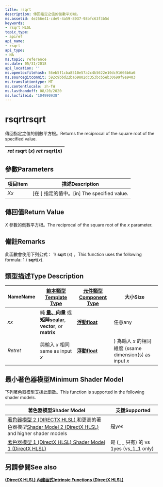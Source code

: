 ```yaml
---
title: rsqrt
description: 傳回指定之值的倒數平方根。
ms.assetid: 4e266e41-cde9-4a59-8937-98bfc63f3b5d
keywords:
- rsqrt HLSL
topic_type:
- apiref
api_name:
- rsqrt
api_type:
- NA
ms.topic: reference
ms.date: 05/31/2018
api_location: ''
ms.openlocfilehash: 56eb5f1cba8510e57a2c4b5622e10dc91666b6a6
ms.sourcegitcommit: 592c9bbd22ba69802dc353bcb5eb30699f9e9403
ms.translationtype: MT
ms.contentlocale: zh-TW
ms.lasthandoff: 08/20/2020
ms.locfileid: "104990938"
---
```

# <a name="rsqrt"></a><span data-ttu-id="d47ab-104">rsqrt</span><span class="sxs-lookup"><span data-stu-id="d47ab-104">rsqrt</span></span>

<span data-ttu-id="d47ab-105">傳回指定之值的倒數平方根。</span><span class="sxs-lookup"><span data-stu-id="d47ab-105">Returns the reciprocal of the square root of the specified value.</span></span>



| <span data-ttu-id="d47ab-106">*ret* rsqrt (*x*) </span><span class="sxs-lookup"><span data-stu-id="d47ab-106">*ret* rsqrt(*x*)</span></span> |
|------------------|



 

## <a name="parameters"></a><span data-ttu-id="d47ab-107">參數</span><span class="sxs-lookup"><span data-stu-id="d47ab-107">Parameters</span></span>



| <span data-ttu-id="d47ab-108">項目</span><span class="sxs-lookup"><span data-stu-id="d47ab-108">Item</span></span>                                                   | <span data-ttu-id="d47ab-109">描述</span><span class="sxs-lookup"><span data-stu-id="d47ab-109">Description</span></span>                            |
|--------------------------------------------------------|----------------------------------------|
| <span data-ttu-id="d47ab-110"><span id="x"></span><span id="X"></span>*X*</span><span class="sxs-lookup"><span data-stu-id="d47ab-110"><span id="x"></span><span id="X"></span>*x*</span></span><br/> | <span data-ttu-id="d47ab-111">\[在 \] 指定的值中。</span><span class="sxs-lookup"><span data-stu-id="d47ab-111">\[in\] The specified value.</span></span><br/> |



 

## <a name="return-value"></a><span data-ttu-id="d47ab-112">傳回值</span><span class="sxs-lookup"><span data-stu-id="d47ab-112">Return Value</span></span>

<span data-ttu-id="d47ab-113">*X* 參數的倒數平方根。</span><span class="sxs-lookup"><span data-stu-id="d47ab-113">The reciprocal of the square root of the *x* parameter.</span></span>

## <a name="remarks"></a><span data-ttu-id="d47ab-114">備註</span><span class="sxs-lookup"><span data-stu-id="d47ab-114">Remarks</span></span>

<span data-ttu-id="d47ab-115">此函數會使用下列公式： 1/ **sqrt** (*x*) 。</span><span class="sxs-lookup"><span data-stu-id="d47ab-115">This function uses the following formula: 1 / **sqrt**(*x*).</span></span>

## <a name="type-description"></a><span data-ttu-id="d47ab-116">類型描述</span><span class="sxs-lookup"><span data-stu-id="d47ab-116">Type Description</span></span>



| <span data-ttu-id="d47ab-117">Name</span><span class="sxs-lookup"><span data-stu-id="d47ab-117">Name</span></span>  | [<span data-ttu-id="d47ab-118">**範本類型**</span><span class="sxs-lookup"><span data-stu-id="d47ab-118">**Template Type**</span></span>](dx-graphics-hlsl-intrinsic-functions.md)                                                  | [<span data-ttu-id="d47ab-119">**元件類型**</span><span class="sxs-lookup"><span data-stu-id="d47ab-119">**Component Type**</span></span>](dx-graphics-hlsl-intrinsic-functions.md) | <span data-ttu-id="d47ab-120">大小</span><span class="sxs-lookup"><span data-stu-id="d47ab-120">Size</span></span>                           |
|-------|----------------------------------------------------------------------------------------------------------------|----------------------------------------------------------------|--------------------------------|
| <span data-ttu-id="d47ab-121">*x*</span><span class="sxs-lookup"><span data-stu-id="d47ab-121">*x*</span></span>   | <span data-ttu-id="d47ab-122">純 [**量、**](dx-graphics-hlsl-intrinsic-functions.md)**向量** 或 **矩陣**</span><span class="sxs-lookup"><span data-stu-id="d47ab-122">[**scalar**](dx-graphics-hlsl-intrinsic-functions.md), **vector**, or **matrix**</span></span> | [<span data-ttu-id="d47ab-123">**浮動**</span><span class="sxs-lookup"><span data-stu-id="d47ab-123">**float**</span></span>](/windows/desktop/WinProg/windows-data-types)                        | <span data-ttu-id="d47ab-124">任意</span><span class="sxs-lookup"><span data-stu-id="d47ab-124">any</span></span>                            |
| <span data-ttu-id="d47ab-125">*Ret*</span><span class="sxs-lookup"><span data-stu-id="d47ab-125">*ret*</span></span> | <span data-ttu-id="d47ab-126">與輸入 *x* 相同</span><span class="sxs-lookup"><span data-stu-id="d47ab-126">same as input *x*</span></span>                                                                                              | [<span data-ttu-id="d47ab-127">**浮動**</span><span class="sxs-lookup"><span data-stu-id="d47ab-127">**float**</span></span>](/windows/desktop/WinProg/windows-data-types)                        | <span data-ttu-id="d47ab-128">) 為輸入 *x* 的相同維度 (s</span><span class="sxs-lookup"><span data-stu-id="d47ab-128">same dimension(s) as input *x*</span></span> |



 

## <a name="minimum-shader-model"></a><span data-ttu-id="d47ab-129">最小著色器模型</span><span class="sxs-lookup"><span data-stu-id="d47ab-129">Minimum Shader Model</span></span>

<span data-ttu-id="d47ab-130">下列著色器模型支援此函數。</span><span class="sxs-lookup"><span data-stu-id="d47ab-130">This function is supported in the following shader models.</span></span>



| <span data-ttu-id="d47ab-131">著色器模型</span><span class="sxs-lookup"><span data-stu-id="d47ab-131">Shader Model</span></span>                                                                       | <span data-ttu-id="d47ab-132">支援</span><span class="sxs-lookup"><span data-stu-id="d47ab-132">Supported</span></span>           |
|------------------------------------------------------------------------------------|---------------------|
| <span data-ttu-id="d47ab-133">[著色器模型 2 (DIRECTX HLSL) ](dx-graphics-hlsl-sm2.md) 和更高的著色器模型</span><span class="sxs-lookup"><span data-stu-id="d47ab-133">[Shader Model 2 (DirectX HLSL)](dx-graphics-hlsl-sm2.md) and higher shader models</span></span> | <span data-ttu-id="d47ab-134">是</span><span class="sxs-lookup"><span data-stu-id="d47ab-134">yes</span></span>                 |
| [<span data-ttu-id="d47ab-135">著色器模型 1 (DirectX HLSL) </span><span class="sxs-lookup"><span data-stu-id="d47ab-135">Shader Model 1 (DirectX HLSL)</span></span>](dx-graphics-hlsl-sm1.md)                          | <span data-ttu-id="d47ab-136">是 (\_ \_ 只有) 的 vs 1</span><span class="sxs-lookup"><span data-stu-id="d47ab-136">yes (vs\_1\_1 only)</span></span> |



 

## <a name="see-also"></a><span data-ttu-id="d47ab-137">另請參閱</span><span class="sxs-lookup"><span data-stu-id="d47ab-137">See also</span></span>

<dl> <dt>

[<span data-ttu-id="d47ab-138">**(DirectX HLSL) 內建函式**</span><span class="sxs-lookup"><span data-stu-id="d47ab-138">**Intrinsic Functions (DirectX HLSL)**</span></span>](dx-graphics-hlsl-intrinsic-functions.md)
</dt> </dl>

 

